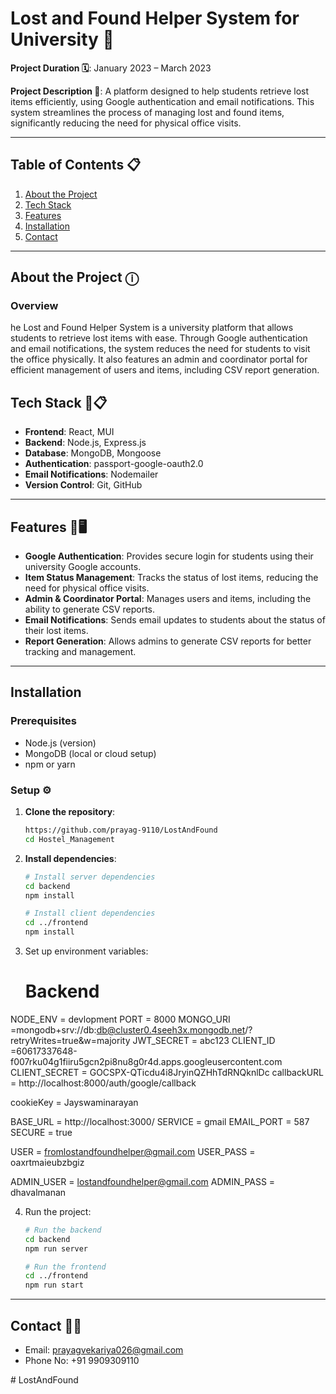 # Lost and Found Helper System for University 🚀

**Project Duration 🗓️**: January 2023 – March 2023

**Project Description 📃**: A platform designed to help students retrieve lost items efficiently, using Google authentication and email notifications. This system streamlines the process of managing lost and found items, significantly reducing the need for physical office visits.

---

## Table of Contents 📋
1. [About the Project](#about-the-project)
2. [Tech Stack](#tech-stack)
3. [Features](#features)
4. [Installation](#installation)
5. [Contact](#contact)

---
  
## About the Project ⓘ

### Overview
he Lost and Found Helper System is a university platform that allows students to retrieve lost items with ease. Through Google authentication and email notifications, the system reduces the need for students to visit the office physically. It also features an admin and coordinator portal for efficient management of users and items, including CSV report generation.

## Tech Stack 🚀📋

- **Frontend**: React, MUI
- **Backend**: Node.js, Express.js
- **Database**: MongoDB, Mongoose
- **Authentication**: passport-google-oauth2.0
- **Email Notifications**: Nodemailer
- **Version Control**: Git, GitHub

---

## Features 📱🖥️

- **Google Authentication**: Provides secure login for students using their university Google accounts.
- **Item Status Management**: Tracks the status of lost items, reducing the need for physical office visits.
- **Admin & Coordinator Portal**: Manages users and items, including the ability to generate CSV reports.
- **Email Notifications**: Sends email updates to students about the status of their lost items.
- **Report Generation**: Allows admins to generate CSV reports for better tracking and management.

---

## Installation

### Prerequisites
- Node.js (version)
- MongoDB (local or cloud setup)
- npm or yarn

### Setup ⚙️

1. **Clone the repository**:
   ```bash
   https://github.com/prayag-9110/LostAndFound
   cd Hostel_Management

2. **Install dependencies**:
   ```bash
   # Install server dependencies
   cd backend
   npm install

   # Install client dependencies
   cd ../frontend
   npm install

3. Set up environment variables: 
   # Backend
  NODE_ENV = devlopment
  PORT = 8000
  MONGO_URI =mongodb+srv://db:db@cluster0.4seeh3x.mongodb.net/?retryWrites=true&w=majority
  JWT_SECRET = abc123
  CLIENT_ID =60617337648-f007rku04g1fiiru5gcn2pi8nu8g0r4d.apps.googleusercontent.com
  CLIENT_SECRET = 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
  callbackURL = http://localhost:8000/auth/google/callback

  cookieKey = Jayswaminarayan 

  BASE_URL = http://localhost:3000/
  SERVICE = gmail
  EMAIL_PORT = 587
  SECURE = true 

  USER = fromlostandfoundhelper@gmail.com
  USER_PASS = oaxrtmaieubzbgiz


  ADMIN_USER = lostandfoundhelper@gmail.com
  ADMIN_PASS = dhavalmanan

4. Run the project:
   ```bash
   # Run the backend
   cd backend
   npm run server

   # Run the frontend
   cd ../frontend
   npm run start

---

## Contact 📩📞

- Email: prayagvekariya026@gmail.com
- Phone No: +91 9909309110

#   L o s t A n d F o u n d 
 
 
